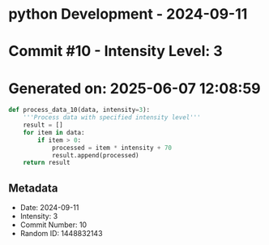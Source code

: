﻿# python Development - 2024-09-11
# Commit #10 - Intensity Level: 3
# Generated on: 2025-06-07 12:08:59
```python
def process_data_10(data, intensity=3):
    '''Process data with specified intensity level'''
    result = []
    for item in data:
        if item > 0:
            processed = item * intensity + 70
            result.append(processed)
    return result
```
## Metadata
- Date: 2024-09-11
- Intensity: 3
- Commit Number: 10
- Random ID: 1448832143
